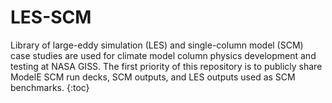 # LES-SCM
Library of large-eddy simulation (LES) and single-column model (SCM) case studies are used for climate model column physics development and testing at NASA GISS. The first priority of this repository is to publicly share ModelE SCM run decks, SCM outputs, and LES outputs used as SCM benchmarks.
{:toc}
